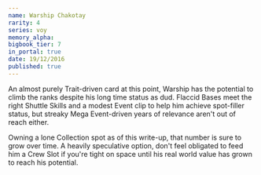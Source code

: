 ```yaml
---
name: Warship Chakotay
rarity: 4
series: voy
memory_alpha:
bigbook_tier: 7
in_portal: true
date: 19/12/2016
published: true
---
```


An almost purely Trait-driven card at this point, Warship has the potential to climb the ranks despite his long time status as dud. Flaccid Bases meet the right Shuttle Skills and a modest Event clip to help him achieve spot-filler status, but streaky Mega Event-driven years of relevance aren't out of reach either.

Owning a lone Collection spot as of this write-up, that number is sure to grow over time. A heavily 
speculative option, don't feel obligated to feed him a Crew Slot if you're tight on space until his real world value has grown to reach his potential.
